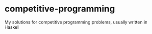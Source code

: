 # competitive-programming

My solutions for competitive programming problems, usually written in Haskell
